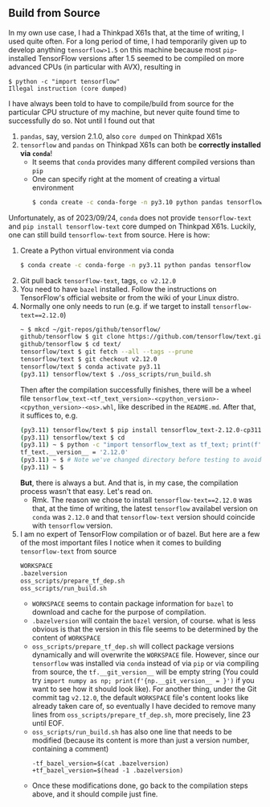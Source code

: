 ## Build from Source
In my own use case, I had a Thinkpad X61s that, at the time of writing,
I used quite often. For a long period of time, I had temporarily given
up to develop anything `tensorflow>1.5` on this machine because most
`pip`-installed TensorFlow versions after 1.5 seemed to be compiled
on more advanced CPUs (in particular with AVX), resulting in
```
$ python -c "import tensorflow"
Illegal instruction (core dumped)
```

I have always been told to have to compile/build from source for the
particular CPU structure of my machine, but never quite found time to
successfully do so. Not until I found out that
1. `pandas`, say, version 2.1.0, also `core dumped` on Thinkpad X61s
2. `tensorflow` and `pandas` on Thinkpad X61s can both be **correctly
   installed via `conda`**!
    - It seems that `conda` provides many different compiled versions
      than `pip`
    - One can specify right at the moment of creating a virtual environment
      ```bash
      $ conda create -c conda-forge -n py3.10 python pandas tensorflow
      ```


Unfortunately, as of 2023/09/24, `conda` does not provide `tensorflow-text`
and `pip install tensorflow-text` core dumped on Thinkpad X61s. Luckily,
one can still build `tensorflow-text` from source. Here is how:

1. Create a Python virtual environment via conda
   ```bash
   $ conda create -c conda-forge -n py3.11 python pandas tensorflow
   ```
1. Git pull back `tensorflow-text`, tags, `co v2.12.0`
1. You need to have `bazel` installed. Follow the instructions on TensorFlow's
   official website or from the wiki of your Linux distro.
1. Normally one only needs to run
   (e.g. if we target to install `tensorflow-text==2.12.0`)
   ```bash
   ~ $ mkcd ~/git-repos/github/tensorflow/
   github/tensorflow $ git clone https://github.com/tensorflow/text.git
   github/tensorflow $ cd text/
   tensorflow/text $ git fetch --all --tags --prune
   tensorflow/text $ git checkout v2.12.0
   tensorflow/text $ conda activate py3.11
   (py3.11) tensorflow/text $ ./oss_scripts/run_build.sh
   ```
   Then after the compilation successfully finishes, there will be a wheel file
   `tensorflow_text-<tf_text_version>-<cpython_version>-<cpython_version>-<os>.whl`,
   like described in the `README.md`. After that, it suffices to, e.g.
   ```bash
   (py3.11) tensorflow/text $ pip install tensorflow_text-2.12.0-cp311-cp311-linux_x86_64.whl
   (py3.11) tensorflow/text $ cd
   (py3.11) ~ $ python -c "import tensorflow_text as tf_text; print(f'{tf_text.__version__ = }')"
   tf_text.__version__ = '2.12.0'
   (py3.11) ~ $ # Note we've changed directory before testing to avoid namespace confusion
   (py3.11) ~ $ 
   ```
   **But**, there is always a but. And that is, in my case, the compilation
   process wasn't that easy. Let's read on.
    - Rmk. The reason we chose to install `tensorflow-text==2.12.0` was that,
      at the time of writing, the latest `tensorflow` availabel version on
      `conda` was `2.12.0` and that `tensorflow-text` version should
      coincide with `tensorflow` version.
1. I am no expert of TensorFlow compilation or of bazel. But here are a few
   of the most important files I notice when it comes to building `tensorflow-text`
   from source
   ```bash
   WORKSPACE
   .bazelversion
   oss_scripts/prepare_tf_dep.sh
   oss_scripts/run_build.sh
   ```
    - `WORKSPACE` seems to contain package information for `bazel` to
      download and cache for the purpose of compilation.
    - `.bazelversion` will contain the `bazel` version, of course. what
      is less obvious is that the version in this file seems to be determined
      by the content of `WORKSPACE`
    - `oss_scripts/prepare_tf_dep.sh` will collect package versions dynamically
      and will overwrite the `WORKSPACE` file. However, since our `tensorflow`
      was installed via `conda` instead of via `pip` or via compiling from source,
      the `tf.__git_version__` will be empty string
      (You could try `import numpy as np; print(f'{np.__git_version__ = }')`
      if you want to see how it should look like). For another thing, under the
      Git commit tag `v2.12.0`, the default `WORKSPACE` file's content looks
      like already taken care of, so eventually I have decided to remove many
      lines from `oss_scripts/prepare_tf_dep.sh`, more precisely, line 23 until EOF.
    - `oss_scripts/run_build.sh` has also one line that needs to be modified
      (because its content is more than just a version number, containing a comment)
      ```
      -tf_bazel_version=$(cat .bazelversion)
      +tf_bazel_version=$(head -1 .bazelversion)
      ```
    - Once these modifications done, go back to the compilation steps above, and it
      should compile just fine.
